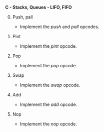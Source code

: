 **C - Stacks, Queues - LIFO, FIFO**

0. Push, pall

	- Implement the *push* and *pall* opcodes.

1. Pint

	- Implement the *pint* opcode.

2. Pop

	- Implement the *pop* opcode.

3. Swap

	- Implement the *swap* opcode.

4. Add

	- Implement the *add* opcode.

5. Nop

	- Implement the *nop* opcode.
